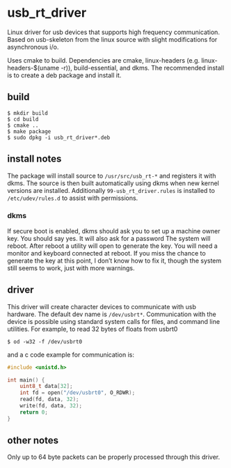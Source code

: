 # usb_rt_driver
Linux driver for usb devices that supports high frequency communication. Based 
on usb-skeleton from the linux source with slight modifications for 
asynchronous i/o.

Uses cmake to build. Dependencies are cmake, linux-headers (e.g. 
linux-headers-$(uname -r)), build-essential, and dkms. The recommended install 
is to create a deb package and install it. 

## build
```console
$ mkdir build
$ cd build
$ cmake ..
$ make package
$ sudo dpkg -i usb_rt_driver*.deb
```

## install notes
The package will install source to `/usr/src/usb_rt-*` and registers it 
with dkms. The source is then built automatically using dkms when new kernel 
versions are installed. Additionally `99-usb_rt_driver.rules` is installed to 
`/etc/udev/rules.d` to assist with permissions.

### dkms
If secure boot is enabled, dkms should ask you to set up a machine owner key. 
You should say yes. It will also ask for a password The system will reboot. 
After reboot a utility will open to generate the key. You will need a monitor 
and keyboard connected at reboot. If you miss the chance to generate the key 
at this point, I don’t know how to fix it, though the system still seems to 
work, just with more warnings.

## driver
This driver will create character devices to communicate with usb hardware. The 
default dev name is `/dev/usbrt*`. Communication with the device is possible 
using standard system calls for files, and command line utilities. For example, 
to read 32 bytes of floats from usbrt0
```console
$ od -w32 -f /dev/usbrt0 
```
and a c code example for communication is:
```c
#include <unistd.h>

int main() {
    uint8_t data[32];
    int fd = open("/dev/usbrt0", O_RDWR);
    read(fd, data, 32);
    write(fd, data, 32);
    return 0;
}
```

## other notes
Only up to 64 byte packets can be properly processed through this driver.